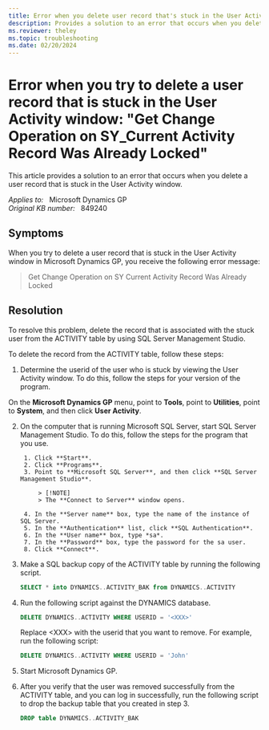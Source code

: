 ```yaml
---
title: Error when you delete user record that's stuck in the User Activity window
description: Provides a solution to an error that occurs when you delete a user record that is stuck in the User Activity window.
ms.reviewer: theley
ms.topic: troubleshooting
ms.date: 02/20/2024
---
```

# Error when you try to delete a user record that is stuck in the User Activity window: "Get Change Operation on SY_Current Activity Record Was Already Locked"

This article provides a solution to an error that occurs when you delete a user record that is stuck in the User Activity window.

_Applies to:_ &nbsp; Microsoft Dynamics GP  
_Original KB number:_ &nbsp; 849240

## Symptoms

When you try to delete a user record that is stuck in the User Activity window in Microsoft Dynamics GP, you receive the following error message:

> Get Change Operation on SY Current Activity Record Was Already Locked

## Resolution

To resolve this problem, delete the record that is associated with the stuck user from the ACTIVITY table by using SQL Server Management Studio.

To delete the record from the ACTIVITY table, follow these steps:

1. Determine the userid of the user who is stuck by viewing the User Activity window. To do this, follow the steps for your version of the program.

On the **Microsoft Dynamics GP** menu, point to **Tools**, point to **Utilities**, point to **System**, and then click **User Activity**.
 
2. On the computer that is running Microsoft SQL Server, start SQL Server Management Studio. To do this, follow the steps for the program that you use.

        1. Click **Start**.
        2. Click **Programs**.
        3. Point to **Microsoft SQL Server**, and then click **SQL Server Management Studio**.

            > [!NOTE]
            > The **Connect to Server** window opens.

        4. In the **Server name** box, type the name of the instance of SQL Server.
        5. In the **Authentication** list, click **SQL Authentication**.
        6. In the **User name** box, type *sa*.
        7. In the **Password** box, type the password for the sa user.
        8. Click **Connect**.

3. Make a SQL backup copy of the ACTIVITY table by running the following script.

    ```sql
    SELECT * into DYNAMICS..ACTIVITY_BAK from DYNAMICS..ACTIVITY
    ```

4. Run the following script against the DYNAMICS database.

    ```sql
    DELETE DYNAMICS..ACTIVITY WHERE USERID = '<XXX>'
    ```

    Replace \<XXX> with the userid that you want to remove. For example, run the following script:

    ```sql
    DELETE DYNAMICS..ACTIVITY WHERE USERID = 'John'
    ```

5. Start Microsoft Dynamics GP.
6. After you verify that the user was removed successfully from the ACTIVITY table, and you can log in successfully, run the following script to drop the backup table that you created in step 3.

    ```sql
    DROP table DYNAMICS..ACTIVITY_BAK
    ```

